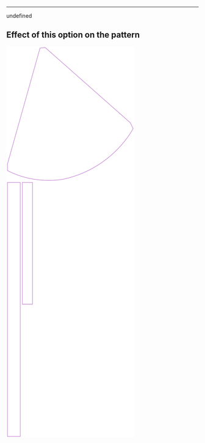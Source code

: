 ---

undefined


## Effect of this option on the pattern
![This image shows the effect of this option by superimposing several variants that have a different value for this option](bee_bandlength_sample.svg "Effect of this option on the pattern")
